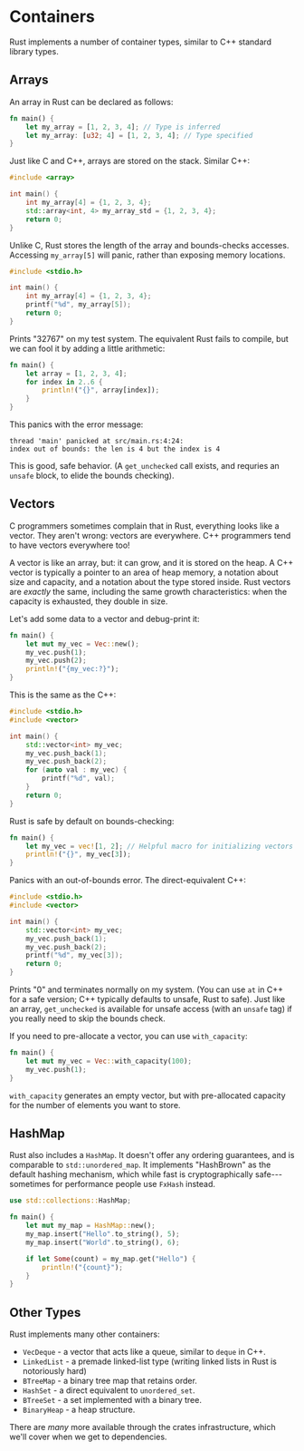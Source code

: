# Containers

Rust implements a number of container types, similar to C++ standard library types.

## Arrays

An array in Rust can be declared as follows:

```rust
fn main() {
    let my_array = [1, 2, 3, 4]; // Type is inferred
    let my_array: [u32; 4] = [1, 2, 3, 4]; // Type specified
}
```

Just like C and C++, arrays are stored on the stack. Similar C++:

```cpp
#include <array>

int main() {
    int my_array[4] = {1, 2, 3, 4};
    std::array<int, 4> my_array_std = {1, 2, 3, 4};
    return 0;
}
```

Unlike C, Rust stores the length of the array and bounds-checks accesses. Accessing `my_array[5]` will panic, rather than exposing memory locations.

```c
#include <stdio.h>

int main() {
    int my_array[4] = {1, 2, 3, 4};
    printf("%d", my_array[5]);
    return 0;
}
```

Prints "32767" on my test system. The equivalent Rust fails to compile, but we can fool it by adding a little arithmetic:

```rust
fn main() {
    let array = [1, 2, 3, 4];
    for index in 2..6 {
        println!("{}", array[index]);
    }
}
```
This panics with the error message:

```
thread 'main' panicked at src/main.rs:4:24:
index out of bounds: the len is 4 but the index is 4
```

This is good, safe behavior. (A `get_unchecked` call exists, and requries an `unsafe` block, to elide the bounds checking).

## Vectors

C programmers sometimes complain that in Rust, everything looks like a vector. They aren't wrong: vectors are everywhere. C++ programmers tend to have vectors everywhere too!

A vector is like an array, but: it can grow, and it is stored on the heap. A C++ vector is typically a pointer to an area of heap memory, a notation about size and capacity, and a notation about the type stored inside. Rust vectors are *exactly* the same, including the same growth characteristics: when the capacity is exhausted, they double in size.

Let's add some data to a vector and debug-print it:

```rust
fn main() {
    let mut my_vec = Vec::new();
    my_vec.push(1);
    my_vec.push(2);
    println!("{my_vec:?}");
}
```

This is the same as the C++:

```cpp
#include <stdio.h>
#include <vector>

int main() {
    std::vector<int> my_vec;
    my_vec.push_back(1);
    my_vec.push_back(2);
    for (auto val : my_vec) {
        printf("%d", val);
    }
    return 0;
}
```

Rust is safe by default on bounds-checking:

```rust
fn main() {
    let my_vec = vec![1, 2]; // Helpful macro for initializing vectors
    println!("{}", my_vec[3]);
}
```

Panics with an out-of-bounds error. The direct-equivalent C++:

```cpp
#include <stdio.h>
#include <vector>

int main() {
    std::vector<int> my_vec;
    my_vec.push_back(1);
    my_vec.push_back(2);
    printf("%d", my_vec[3]);
    return 0;
}
```

Prints "0" and terminates normally on my system. (You can use `at` in C++ for a safe version; C++ typically defaults to unsafe, Rust to safe). Just like an array, `get_unchecked` is available for unsafe access (with an `unsafe` tag) if you really need to skip the bounds check.

If you need to pre-allocate a vector, you can use `with_capacity`:

```rust
fn main() {
    let mut my_vec = Vec::with_capacity(100);
    my_vec.push(1);
}
```

`with_capacity` generates an empty vector, but with pre-allocated capacity for the number of elements you want to store.

## HashMap

Rust also includes a `HashMap`. It doesn't offer any ordering guarantees, and is comparable to `std::unordered_map`. It implements "HashBrown" as the default hashing mechanism, which while fast is cryptographically safe---sometimes for performance people use `FxHash` instead.

```rust
use std::collections::HashMap;

fn main() {
    let mut my_map = HashMap::new();
    my_map.insert("Hello".to_string(), 5);
    my_map.insert("World".to_string(), 6);

    if let Some(count) = my_map.get("Hello") {
        println!("{count}");
    }
}
```

## Other Types

Rust implements many other containers:

* `VecDeque` - a vector that acts like a queue, similar to `deque` in C++.
* `LinkedList` - a premade linked-list type (writing linked lists in Rust is notoriously hard)
* `BTreeMap` - a binary tree map that retains order.
* `HashSet` - a direct equivalent to `unordered_set`.
* `BTreeSet` - a set implemented with a binary tree.
* `BinaryHeap` - a heap structure.

There are *many* more available through the crates infrastructure, which we'll cover when we get to dependencies.